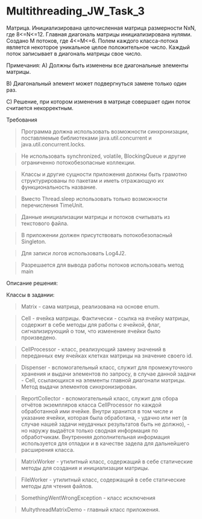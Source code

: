 # Multithreading_JW_Task_3

Матрица. 
Инициализирована целочисленная матрица размерности NxN, где 8<=N<=12.
Главная диагональ матрицы инициализирована нулями. Создано M потоков, где 4<=M<=6.
Полем каждого класса-потока является некоторое уникальное целое положительное
число. Каждый поток записывает в диагональ матрицы свое число.

Примечания:
A) Должны быть изменены все диагональные элементы матрицы.

B) Диагональный элемент может подвергнуться замене только один раз.

C) Решение, при котором изменения в матрице совершает один поток считается некорректным.


Требования
> Программа должна использовать возможности синхронизации, поставляемые библиотеками java.util.concurrent и java.util.concurrent.locks.

> Не использовать synchronized, volatile, BlockingQueue и другие ограниченно потокобезопасные коллекции.

> Классы и другие сущности приложения должны быть грамотно структурированы по пакетам и иметь отражающую их функциональность название.

> Вместо Thread.sleep использовать только возможности перечисления TimeUnit.

> Данные инициализации матрицы и потоков считывать из текстового файла.

> В приложении должен присутствовать потокобезопасный Singleton.

> Для записи логов использовать Log4J2.

> Разрешается для вывода работы потоков использовать метод main

Описание решения:

Классы в задании:
> Matrix - сама матрица, реализована на основе enum.

> Cell - ячейка матрицы. Фактически - ссылка на ячейку матрицы, содержит в себе методы для работы с ячейкой, флаг, сигнализирующий о том, что изменение ячейки было произведено.

> CellProcessor - класс, реализующий замену значений в переданных ему ячейках клетках матрицы на значение своего id.

> Dispenser - вспомогательный класс, служит для промежуточного хранения и выдачи элементов по запросу, в случае данной задачи - Cell, ссылающихся на элементы главной диагонали матрицы. Метод выдачи элементов синхронизирован.

> ReportCollector - вспомогательный класс, служит для сбора отчётов экземпляров класса CellProcessor по каждой обработанной ими ячейке. Внутри хранится в том числе и указание ячейки, которая была обработана, - удачно или нет (в случае нашей задачи неудачных результатов быть не должно), - но наружу выдаётся только сводная информация по обработчикам. Внутренняя дополнительная информация используется для отладки и в качестве задела для дальнейшего расширения класса.

> MatrixWorker - утилитный класс, содержащий в себе статические методы для создания и инициализации матрицы.

> FileWorker - утилитный класс, содержащий в себе статические методы для чтения файлов.

> SomethingWentWrongException - класс исключения

> MultythreadMatrixDemo - главный класс приложения.
